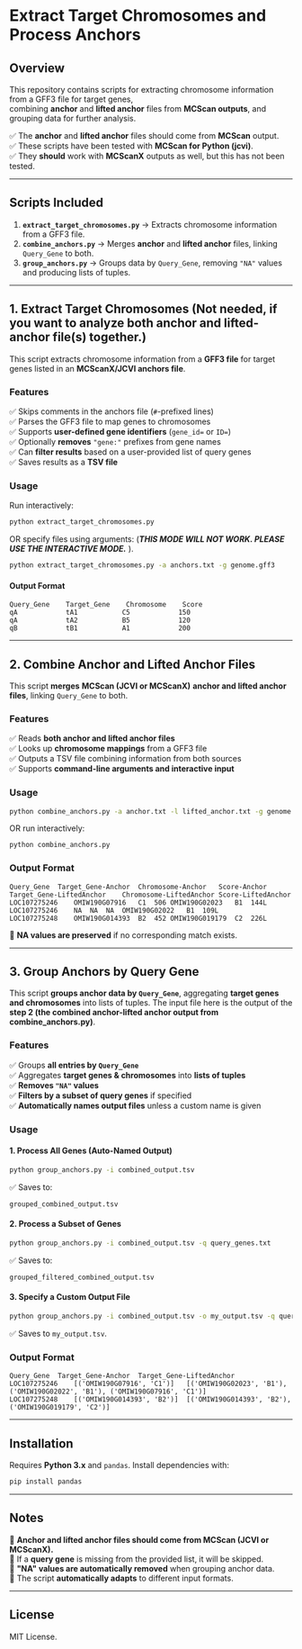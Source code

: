 # Extract Target Chromosomes and Process Anchors

## Overview
This repository contains scripts for extracting chromosome information from a GFF3 file for target genes,  
combining **anchor** and **lifted anchor** files from **MCScan outputs**, and grouping data for further analysis.

✅ The **anchor** and **lifted anchor** files should come from **MCScan** output.  
✅ These scripts have been tested with **MCScan for Python (jcvi)**.  
✅ They **should** work with **MCScanX** outputs as well, but this has not been tested.

---

## **Scripts Included**
1. **`extract_target_chromosomes.py`** → Extracts chromosome information from a GFF3 file.
2. **`combine_anchors.py`** → Merges **anchor** and **lifted anchor** files, linking `Query_Gene` to both.
3. **`group_anchors.py`** → Groups data by `Query_Gene`, removing `"NA"` values and producing lists of tuples.

---

## **1. Extract Target Chromosomes** (Not needed, if you want to analyze both anchor and lifted-anchor file(s) together.)
This script extracts chromosome information from a **GFF3 file** for target genes listed in an **MCScanX/JCVI anchors file**.

### **Features**
✅ Skips comments in the anchors file (`#`-prefixed lines)  
✅ Parses the GFF3 file to map genes to chromosomes  
✅ Supports **user-defined gene identifiers** (`gene_id=` or `ID=`)  
✅ Optionally **removes** `"gene:"` prefixes from gene names  
✅ Can **filter results** based on a user-provided list of query genes  
✅ Saves results as a **TSV file**  

### **Usage**
Run interactively: 
```bash
python extract_target_chromosomes.py
```
OR specify files using arguments: (_**THIS MODE WILL NOT WORK. PLEASE USE THE INTERACTIVE MODE.**_ ).
```bash
python extract_target_chromosomes.py -a anchors.txt -g genome.gff3
```

#### **Output Format**
```
Query_Gene    Target_Gene    Chromosome    Score
qA            tA1           C5            150
qA            tA2           B5            120
qB            tB1           A1            200
```

---

## **2. Combine Anchor and Lifted Anchor Files**
This script **merges** **MCScan (JCVI or MCScanX)** **anchor and lifted anchor files**, linking `Query_Gene` to both.

### **Features**
✅ Reads **both anchor and lifted anchor files**  
✅ Looks up **chromosome mappings** from a GFF3 file  
✅ Outputs a TSV file combining information from both sources  
✅ Supports **command-line arguments and interactive input**  

### **Usage**
```bash
python combine_anchors.py -a anchor.txt -l lifted_anchor.txt -g genome.gff3
```
OR run interactively:
```bash
python combine_anchors.py
```

### **Output Format**
```
Query_Gene	Target_Gene-Anchor	Chromosome-Anchor	Score-Anchor	Target_Gene-LiftedAnchor	Chromosome-LiftedAnchor	Score-LiftedAnchor
LOC107275246	OMIW190G07916	C1	506	OMIW190G02023	B1	144L
LOC107275246	NA	NA	NA	OMIW190G02022	B1	109L
LOC107275248	OMIW190G014393	B2	452	OMIW190G019179	C2	226L
```
🔹 **NA values are preserved** if no corresponding match exists.

---

## **3. Group Anchors by Query Gene**
This script **groups anchor data by `Query_Gene`**, aggregating **target genes and chromosomes** into lists of tuples. The input file here is the output of the **step 2 (the combined anchor-lifted anchor output from combine_anchors.py)**.

### **Features**
✅ Groups **all entries by `Query_Gene`**  
✅ Aggregates **target genes & chromosomes** into **lists of tuples**  
✅ **Removes `"NA"` values**  
✅ **Filters by a subset of query genes** if specified  
✅ **Automatically names output files** unless a custom name is given  

### **Usage**
#### **1. Process All Genes (Auto-Named Output)**
```bash
python group_anchors.py -i combined_output.tsv
```
✅ Saves to:  
```
grouped_combined_output.tsv
```

#### **2. Process a Subset of Genes**
```bash
python group_anchors.py -i combined_output.tsv -q query_genes.txt
```
✅ Saves to:  
```
grouped_filtered_combined_output.tsv
```

#### **3. Specify a Custom Output File**
```bash
python group_anchors.py -i combined_output.tsv -o my_output.tsv -q query_genes.txt
```
✅ Saves to `my_output.tsv`.

### **Output Format**
```
Query_Gene	Target_Gene-Anchor	Target_Gene-LiftedAnchor
LOC107275246	[('OMIW190G07916', 'C1')]	[('OMIW190G02023', 'B1'), ('OMIW190G02022', 'B1'), ('OMIW190G07916', 'C1')]
LOC107275248	[('OMIW190G014393', 'B2')]	[('OMIW190G014393', 'B2'), ('OMIW190G019179', 'C2')]
```

---

## **Installation**
Requires **Python 3.x** and `pandas`. Install dependencies with:
```bash
pip install pandas
```

---

## **Notes**
🔹 **Anchor and lifted anchor files should come from MCScan (JCVI or MCScanX).**  
🔹 If a **query gene** is missing from the provided list, it will be skipped.  
🔹 **"NA" values are automatically removed** when grouping anchor data.  
🔹 The script **automatically adapts** to different input formats.  

---

## **License**
MIT License.
